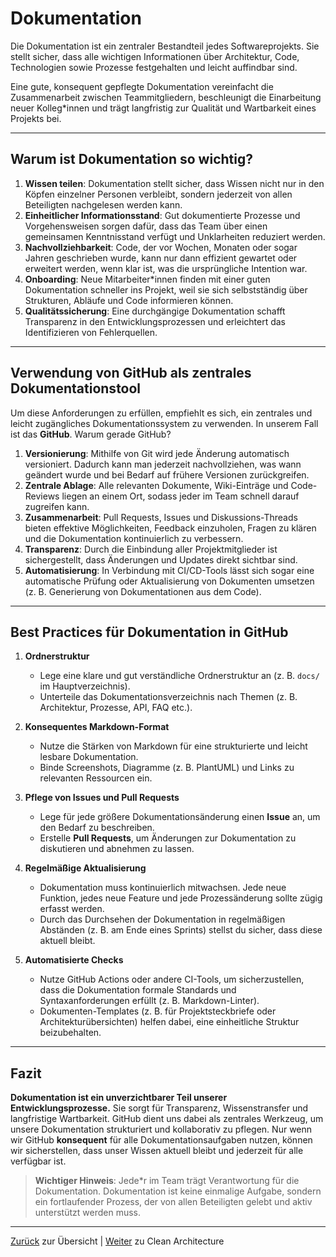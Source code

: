 # Dokumentation

Die Dokumentation ist ein zentraler Bestandteil jedes Softwareprojekts. Sie stellt sicher, dass alle wichtigen Informationen über Architektur, Code, Technologien sowie Prozesse festgehalten und leicht auffindbar sind.

Eine gute, konsequent gepflegte Dokumentation vereinfacht die Zusammenarbeit zwischen Teammitgliedern, beschleunigt die Einarbeitung neuer Kolleg*innen und trägt langfristig zur Qualität und Wartbarkeit eines Projekts bei.

---

## Warum ist Dokumentation so wichtig?

1. **Wissen teilen**: Dokumentation stellt sicher, dass Wissen nicht nur in den Köpfen einzelner Personen verbleibt, sondern jederzeit von allen Beteiligten nachgelesen werden kann.  
2. **Einheitlicher Informationsstand**: Gut dokumentierte Prozesse und Vorgehensweisen sorgen dafür, dass das Team über einen gemeinsamen Kenntnisstand verfügt und Unklarheiten reduziert werden.  
3. **Nachvollziehbarkeit**: Code, der vor Wochen, Monaten oder sogar Jahren geschrieben wurde, kann nur dann effizient gewartet oder erweitert werden, wenn klar ist, was die ursprüngliche Intention war.  
4. **Onboarding**: Neue Mitarbeiter*innen finden mit einer guten Dokumentation schneller ins Projekt, weil sie sich selbstständig über Strukturen, Abläufe und Code informieren können.  
5. **Qualitätssicherung**: Eine durchgängige Dokumentation schafft Transparenz in den Entwicklungsprozessen und erleichtert das Identifizieren von Fehlerquellen.

---

## Verwendung von GitHub als zentrales Dokumentationstool

Um diese Anforderungen zu erfüllen, empfiehlt es sich, ein zentrales und leicht zugängliches Dokumentationssystem zu verwenden. In unserem Fall ist das **GitHub**. Warum gerade GitHub?

1. **Versionierung**: Mithilfe von Git wird jede Änderung automatisch versioniert. Dadurch kann man jederzeit nachvollziehen, was wann geändert wurde und bei Bedarf auf frühere Versionen zurückgreifen.  
2. **Zentrale Ablage**: Alle relevanten Dokumente, Wiki-Einträge und Code-Reviews liegen an einem Ort, sodass jeder im Team schnell darauf zugreifen kann.  
3. **Zusammenarbeit**: Pull Requests, Issues und Diskussions-Threads bieten effektive Möglichkeiten, Feedback einzuholen, Fragen zu klären und die Dokumentation kontinuierlich zu verbessern.  
4. **Transparenz**: Durch die Einbindung aller Projektmitglieder ist sichergestellt, dass Änderungen und Updates direkt sichtbar sind.  
5. **Automatisierung**: In Verbindung mit CI/CD-Tools lässt sich sogar eine automatische Prüfung oder Aktualisierung von Dokumenten umsetzen (z. B. Generierung von Dokumentationen aus dem Code).

---

## Best Practices für Dokumentation in GitHub

1. **Ordnerstruktur**  
   - Lege eine klare und gut verständliche Ordnerstruktur an (z. B. `docs/` im Hauptverzeichnis).  
   - Unterteile das Dokumentationsverzeichnis nach Themen (z. B. Architektur, Prozesse, API, FAQ etc.).

2. **Konsequentes Markdown-Format**  
   - Nutze die Stärken von Markdown für eine strukturierte und leicht lesbare Dokumentation.  
   - Binde Screenshots, Diagramme (z. B. PlantUML) und Links zu relevanten Ressourcen ein.

3. **Pflege von Issues und Pull Requests**  
   - Lege für jede größere Dokumentationsänderung einen **Issue** an, um den Bedarf zu beschreiben.  
   - Erstelle **Pull Requests**, um Änderungen zur Dokumentation zu diskutieren und abnehmen zu lassen.

4. **Regelmäßige Aktualisierung**  
   - Dokumentation muss kontinuierlich mitwachsen. Jede neue Funktion, jedes neue Feature und jede Prozessänderung sollte zügig erfasst werden.  
   - Durch das Durchsehen der Dokumentation in regelmäßigen Abständen (z. B. am Ende eines Sprints) stellst du sicher, dass diese aktuell bleibt.

5. **Automatisierte Checks**  
   - Nutze GitHub Actions oder andere CI-Tools, um sicherzustellen, dass die Dokumentation formale Standards und Syntaxanforderungen erfüllt (z. B. Markdown-Linter).  
   - Dokumenten-Templates (z. B. für Projektsteckbriefe oder Architekturübersichten) helfen dabei, eine einheitliche Struktur beizubehalten.

---

## Fazit

**Dokumentation ist ein unverzichtbarer Teil unserer Entwicklungsprozesse.** Sie sorgt für Transparenz, Wissenstransfer und langfristige Wartbarkeit. GitHub dient uns dabei als zentrales Werkzeug, um unsere Dokumentation strukturiert und kollaborativ zu pflegen. Nur wenn wir GitHub **konsequent** für alle Dokumentationsaufgaben nutzen, können wir sicherstellen, dass unser Wissen aktuell bleibt und jederzeit für alle verfügbar ist.

> **Wichtiger Hinweis**: Jede*r im Team trägt Verantwortung für die Dokumentation. Dokumentation ist keine einmalige Aufgabe, sondern ein fortlaufender Prozess, der von allen Beteiligten gelebt und aktiv unterstützt werden muss.

---

[Zurück](../README.md) zur Übersicht | [Weiter](../02-clean-architecture/README.md) zu Clean Architecture
